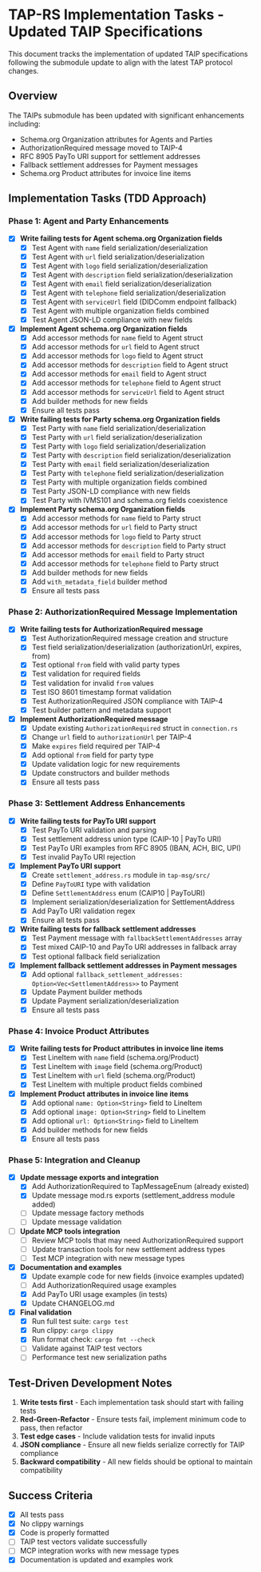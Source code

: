 # TAP-RS Implementation Tasks - Updated TAIP Specifications

This document tracks the implementation of updated TAIP specifications following the submodule update to align with the latest TAP protocol changes.

## Overview

The TAIPs submodule has been updated with significant enhancements including:
- Schema.org Organization attributes for Agents and Parties  
- AuthorizationRequired message moved to TAIP-4
- RFC 8905 PayTo URI support for settlement addresses
- Fallback settlement addresses for Payment messages
- Schema.org Product attributes for invoice line items

## Implementation Tasks (TDD Approach)

### Phase 1: Agent and Party Enhancements

- [x] **Write failing tests for Agent schema.org Organization fields**
  - [x] Test Agent with `name` field serialization/deserialization
  - [x] Test Agent with `url` field serialization/deserialization  
  - [x] Test Agent with `logo` field serialization/deserialization
  - [x] Test Agent with `description` field serialization/deserialization
  - [x] Test Agent with `email` field serialization/deserialization
  - [x] Test Agent with `telephone` field serialization/deserialization
  - [x] Test Agent with `serviceUrl` field (DIDComm endpoint fallback)
  - [x] Test Agent with multiple organization fields combined
  - [x] Test Agent JSON-LD compliance with new fields

- [x] **Implement Agent schema.org Organization fields**
  - [x] Add accessor methods for `name` field to Agent struct
  - [x] Add accessor methods for `url` field to Agent struct
  - [x] Add accessor methods for `logo` field to Agent struct
  - [x] Add accessor methods for `description` field to Agent struct
  - [x] Add accessor methods for `email` field to Agent struct
  - [x] Add accessor methods for `telephone` field to Agent struct
  - [x] Add accessor methods for `serviceUrl` field to Agent struct
  - [x] Add builder methods for new fields
  - [x] Ensure all tests pass

- [x] **Write failing tests for Party schema.org Organization fields**
  - [x] Test Party with `name` field serialization/deserialization
  - [x] Test Party with `url` field serialization/deserialization
  - [x] Test Party with `logo` field serialization/deserialization
  - [x] Test Party with `description` field serialization/deserialization
  - [x] Test Party with `email` field serialization/deserialization
  - [x] Test Party with `telephone` field serialization/deserialization
  - [x] Test Party with multiple organization fields combined
  - [x] Test Party JSON-LD compliance with new fields
  - [x] Test Party with IVMS101 and schema.org fields coexistence

- [x] **Implement Party schema.org Organization fields**
  - [x] Add accessor methods for `name` field to Party struct
  - [x] Add accessor methods for `url` field to Party struct
  - [x] Add accessor methods for `logo` field to Party struct
  - [x] Add accessor methods for `description` field to Party struct
  - [x] Add accessor methods for `email` field to Party struct
  - [x] Add accessor methods for `telephone` field to Party struct
  - [x] Add builder methods for new fields
  - [x] Add `with_metadata_field` builder method
  - [x] Ensure all tests pass

### Phase 2: AuthorizationRequired Message Implementation

- [x] **Write failing tests for AuthorizationRequired message**
  - [x] Test AuthorizationRequired message creation and structure
  - [x] Test field serialization/deserialization (authorizationUrl, expires, from)
  - [x] Test optional `from` field with valid party types
  - [x] Test validation for required fields
  - [x] Test validation for invalid `from` values
  - [x] Test ISO 8601 timestamp format validation
  - [x] Test AuthorizationRequired JSON compliance with TAIP-4
  - [x] Test builder pattern and metadata support

- [x] **Implement AuthorizationRequired message**
  - [x] Update existing `AuthorizationRequired` struct in `connection.rs`
  - [x] Change `url` field to `authorizationUrl` per TAIP-4
  - [x] Make `expires` field required per TAIP-4
  - [x] Add optional `from` field for party type
  - [x] Update validation logic for new requirements
  - [x] Update constructors and builder methods
  - [x] Ensure all tests pass

### Phase 3: Settlement Address Enhancements

- [x] **Write failing tests for PayTo URI support**
  - [x] Test PayTo URI validation and parsing
  - [x] Test settlement address union type (CAIP-10 | PayTo URI)
  - [x] Test PayTo URI examples from RFC 8905 (IBAN, ACH, BIC, UPI)
  - [x] Test invalid PayTo URI rejection

- [x] **Implement PayTo URI support**
  - [x] Create `settlement_address.rs` module in `tap-msg/src/`
  - [x] Define `PayToURI` type with validation
  - [x] Define `SettlementAddress` enum (CAIP10 | PayToURI)
  - [x] Implement serialization/deserialization for SettlementAddress
  - [x] Add PayTo URI validation regex
  - [x] Ensure all tests pass

- [x] **Write failing tests for fallback settlement addresses**
  - [x] Test Payment message with `fallbackSettlementAddresses` array
  - [x] Test mixed CAIP-10 and PayTo URI addresses in fallback array
  - [x] Test optional fallback field serialization

- [x] **Implement fallback settlement addresses in Payment messages**
  - [x] Add optional `fallback_settlement_addresses: Option<Vec<SettlementAddress>>` to Payment
  - [x] Update Payment builder methods
  - [x] Update Payment serialization/deserialization
  - [x] Ensure all tests pass

### Phase 4: Invoice Product Attributes

- [x] **Write failing tests for Product attributes in invoice line items**
  - [x] Test LineItem with `name` field (schema.org/Product)
  - [x] Test LineItem with `image` field (schema.org/Product)  
  - [x] Test LineItem with `url` field (schema.org/Product)
  - [x] Test LineItem with multiple product fields combined

- [x] **Implement Product attributes in invoice line items**
  - [x] Add optional `name: Option<String>` field to LineItem
  - [x] Add optional `image: Option<String>` field to LineItem
  - [x] Add optional `url: Option<String>` field to LineItem
  - [x] Add builder methods for new fields
  - [x] Ensure all tests pass

### Phase 5: Integration and Cleanup

- [x] **Update message exports and integration**
  - [x] Add AuthorizationRequired to TapMessageEnum (already existed)
  - [x] Update message mod.rs exports (settlement_address module added)
  - [ ] Update message factory methods
  - [ ] Update message validation

- [ ] **Update MCP tools integration**
  - [ ] Review MCP tools that may need AuthorizationRequired support
  - [ ] Update transaction tools for new settlement address types
  - [ ] Test MCP integration with new message types

- [x] **Documentation and examples**
  - [x] Update example code for new fields (invoice examples updated)
  - [ ] Add AuthorizationRequired usage examples
  - [x] Add PayTo URI usage examples (in tests)
  - [x] Update CHANGELOG.md

- [x] **Final validation**
  - [x] Run full test suite: `cargo test`
  - [x] Run clippy: `cargo clippy`
  - [x] Run format check: `cargo fmt --check`
  - [ ] Validate against TAIP test vectors
  - [ ] Performance test new serialization paths

## Test-Driven Development Notes

1. **Write tests first** - Each implementation task should start with failing tests
2. **Red-Green-Refactor** - Ensure tests fail, implement minimum code to pass, then refactor
3. **Test edge cases** - Include validation tests for invalid inputs
4. **JSON compliance** - Ensure all new fields serialize correctly for TAIP compliance
5. **Backward compatibility** - All new fields should be optional to maintain compatibility

## Success Criteria

- [x] All tests pass
- [x] No clippy warnings
- [x] Code is properly formatted
- [ ] TAIP test vectors validate successfully
- [ ] MCP integration works with new message types
- [x] Documentation is updated and examples work
